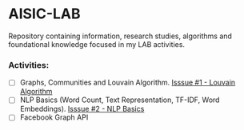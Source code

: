 # AISIC-LAB
Repository containing information, research studies, algorithms and foundational knowledge focused in my LAB activities.

### Activities:

- [ ] Graphs, Communities and Louvain Algorithm. [Isssue #1 - Louvain Algorithm](https://github.com/tgvp/AISIC-LAB/issues/1)
- [ ] NLP Basics (Word Count, Text Representation, TF-IDF, Word Embeddings). [Isssue #2 - NLP Basics](https://github.com/tgvp/AISIC-LAB/issues/2)
- [ ] Facebook Graph API
